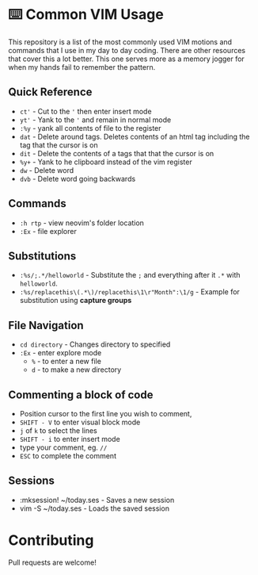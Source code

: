 # ⌨️ Common VIM Usage
This repository is a list of the most commonly used VIM motions and commands that I use in my day to day coding. There are other resources that cover this a lot better. This one serves more as a memory jogger for when my hands fail to remember the pattern.

## Quick Reference
- `ct'` - Cut to the `'` then enter insert mode
- `yt'` - Yank to the `'` and remain in normal mode
- `:%y` - yank all contents of file to the register
- `dat` - Delete around tags. Deletes contents of an html tag including the tag that the cursor is on
- `dit` - Delete the contents of a tags that that the cursor is on
- `%y+` - Yank to he clipboard instead of the vim register
- `dw` - Delete word
- `dvb` - Delete word going backwards

## Commands
- `:h rtp` - view neovim's folder location
- `:Ex` - file explorer

## Substitutions
- `:%s/;.*/helloworld` - Substitute the `;` and everything after it `.*` with `helloworld`.
- `:%s/replacethis\(.*\)/replacethis\1\r"Month":\1/g` - Example for substitution using **capture groups**

## File Navigation
- `cd directory` - Changes directory to specified
- `:Ex` - enter explore mode
  - `%` - to enter a new file
  - `d` - to make a new directory

## Commenting a block of code
- Position cursor to the first line you wish to comment, 
- `SHIFT - V` to enter visual block mode
- `j` of `k` to select the lines
- `SHIFT - i` to enter insert mode
- type your comment, eg. `//`
- `ESC` to complete the comment

## Sessions
- :mksession! ~/today.ses - Saves a new session
- vim -S ~/today.ses - Loads the saved session

# Contributing
Pull requests are welcome!
